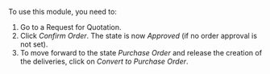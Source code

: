 To use this module, you need to:

1.  Go to a Request for Quotation.
2.  Click *Confirm Order*. The state is now *Approved* (if no order
    approval is not set).
3.  To move forward to the state *Purchase Order* and release the
    creation of the deliveries, click on *Convert to Purchase Order*.
